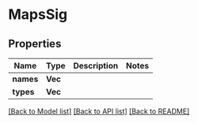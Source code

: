 # MapsSig

## Properties

Name | Type | Description | Notes
------------ | ------------- | ------------- | -------------
**names** | **Vec<String>** |  | 
**types** | **Vec<String>** |  | 

[[Back to Model list]](../README.md#documentation-for-models) [[Back to API list]](../README.md#documentation-for-api-endpoints) [[Back to README]](../README.md)


